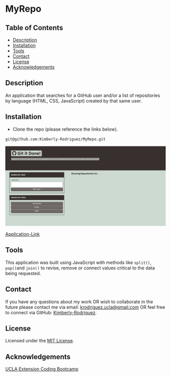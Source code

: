 # MyRepo

## Table of Contents

- [Description](#description)
- [Installation](#installation)
- [Tools](#tools)
- [Contact](#contact)
- [License](#license)
- [Acknowledgements](#acknowledgements)

## Description

An application that searches for a GitHub user and/or a list of repositories by language (HTML, CSS, JavaScript) created by that same user.

## Installation

- Clone the repo (please reference the links below).

```md
git@github.com:Kimberly-Rodriguez/MyRepo.git
```

![webimage](./Images/landingPage.png)

[Application-Link](https://kimberly-rodriguez.github.io/MyRepo/)

## Tools

This application was built using JavaScript with methods like `split()`, `pop()`and `join()` to revise, remove or connect values critical to the data being requested. 

## Contact

If you have any questions about my work OR wish to collaborate in the future please contact me via email: krodriguez.ucla@gmail.com OR feel free to connect via GitHub: [Kimberly-Rodriguez](https://github.com/Kimberly-Rodriguez).

## License

Licensed under the [MIT License](LICENSE).

## Acknowledgements

[UCLA Extension Coding Bootcamp](https://bootcamp.uclaextension.edu/coding/)
